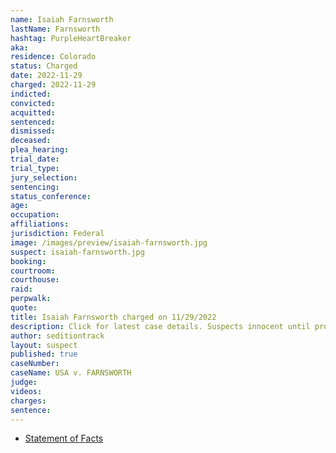 ```yaml
---
name: Isaiah Farnsworth
lastName: Farnsworth
hashtag: PurpleHeartBreaker
aka:
residence: Colorado
status: Charged
date: 2022-11-29
charged: 2022-11-29
indicted:
convicted:
acquitted:
sentenced:
dismissed:
deceased:
plea_hearing:
trial_date:
trial_type:
jury_selection:
sentencing:
status_conference:
age:
occupation:
affiliations:
jurisdiction: Federal
image: /images/preview/isaiah-farnsworth.jpg
suspect: isaiah-farnsworth.jpg
booking:
courtroom:
courthouse:
raid:
perpwalk:
quote:
title: Isaiah Farnsworth charged on 11/29/2022
description: Click for latest case details. Suspects innocent until proven guilty.
author: seditiontrack
layout: suspect
published: true
caseNumber: 
caseName: USA v. FARNSWORTH
judge:
videos:
charges:
sentence:
---
```

- [Statement of Facts](https://storage.courtlistener.com/recap/gov.uscourts.dcd.249829/gov.uscourts.dcd.249829.1.1.pdf)
